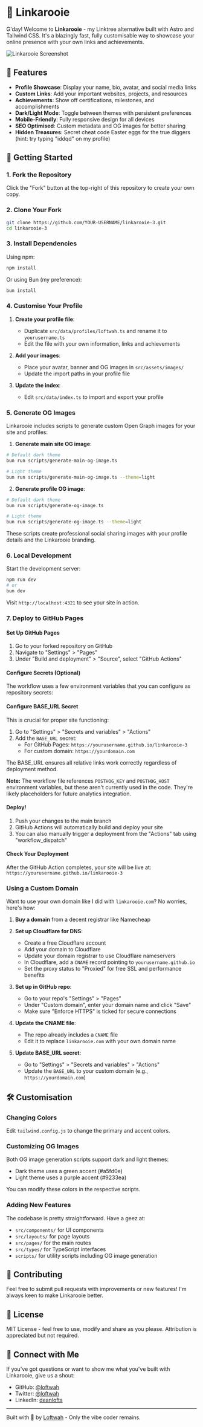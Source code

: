 # 🔗 Linkarooie

G'day! Welcome to **Linkarooie** - my Linktree alternative built with Astro and Tailwind CSS. It's a blazingly fast, fully customisable way to showcase your online presence with your own links and achievements.

![Linkarooie Screenshot](src/assets/images/linkarooie_og.jpg)

## 🚀 Features

- **Profile Showcase**: Display your name, bio, avatar, and social media links
- **Custom Links**: Add your important websites, projects, and resources
- **Achievements**: Show off certifications, milestones, and accomplishments
- **Dark/Light Mode**: Toggle between themes with persistent preferences
- **Mobile-Friendly**: Fully responsive design for all devices
- **SEO Optimised**: Custom metadata and OG images for better sharing
- **Hidden Treasures**: Secret cheat code Easter eggs for the true diggers (hint: try typing "iddqd" on my profile)

## 🔧 Getting Started

### 1. Fork the Repository

Click the "Fork" button at the top-right of this repository to create your own copy.

### 2. Clone Your Fork

```bash
git clone https://github.com/YOUR-USERNAME/linkarooie-3.git
cd linkarooie-3
```

### 3. Install Dependencies

Using npm:

```bash
npm install
```

Or using Bun (my preference):

```bash
bun install
```

### 4. Customise Your Profile

1. **Create your profile file**:

   - Duplicate `src/data/profiles/loftwah.ts` and rename it to `yourusername.ts`
   - Edit the file with your own information, links and achievements

2. **Add your images**:

   - Place your avatar, banner and OG images in `src/assets/images/`
   - Update the import paths in your profile file

3. **Update the index**:
   - Edit `src/data/index.ts` to import and export your profile

### 5. Generate OG Images

Linkarooie includes scripts to generate custom Open Graph images for your site and profiles:

1. **Generate main site OG image**:

```bash
# Default dark theme
bun run scripts/generate-main-og-image.ts

# Light theme
bun run scripts/generate-main-og-image.ts --theme=light
```

2. **Generate profile OG image**:

```bash
# Default dark theme
bun run scripts/generate-og-image.ts

# Light theme
bun run scripts/generate-og-image.ts --theme=light
```

These scripts create professional social sharing images with your profile details and the Linkarooie branding.

### 6. Local Development

Start the development server:

```bash
npm run dev
# or
bun dev
```

Visit `http://localhost:4321` to see your site in action.

### 7. Deploy to GitHub Pages

#### Set Up GitHub Pages

1. Go to your forked repository on GitHub
2. Navigate to "Settings" > "Pages"
3. Under "Build and deployment" > "Source", select "GitHub Actions"

#### Configure Secrets (Optional)

The workflow uses a few environment variables that you can configure as repository secrets:

#### Configure BASE_URL Secret

This is crucial for proper site functioning:

1. Go to "Settings" > "Secrets and variables" > "Actions"
2. Add the `BASE_URL` secret:
   - For GitHub Pages: `https://yourusername.github.io/linkarooie-3`
   - For custom domain: `https://yourdomain.com`

The BASE_URL ensures all relative links work correctly regardless of deployment method.

**Note:** The workflow file references `POSTHOG_KEY` and `POSTHOG_HOST` environment variables, but these aren't currently used in the code. They're likely placeholders for future analytics integration.

#### Deploy!

1. Push your changes to the main branch
2. GitHub Actions will automatically build and deploy your site
3. You can also manually trigger a deployment from the "Actions" tab using "workflow_dispatch"

#### Check Your Deployment

After the GitHub Action completes, your site will be live at:
`https://yourusername.github.io/linkarooie-3`

### Using a Custom Domain

Want to use your own domain like I did with `linkarooie.com`? No worries, here's how:

1. **Buy a domain** from a decent registrar like Namecheap

2. **Set up Cloudflare for DNS**:

   - Create a free Cloudflare account
   - Add your domain to Cloudflare
   - Update your domain registrar to use Cloudflare nameservers
   - In Cloudflare, add a `CNAME` record pointing to `yourusername.github.io`
   - Set the proxy status to "Proxied" for free SSL and performance benefits

3. **Set up in GitHub repo**:

   - Go to your repo's "Settings" > "Pages"
   - Under "Custom domain", enter your domain name and click "Save"
   - Make sure "Enforce HTTPS" is ticked for secure connections

4. **Update the CNAME file**:

   - The repo already includes a `CNAME` file
   - Edit it to replace `linkarooie.com` with your own domain name

5. **Update BASE_URL secret**:
   - Go to "Settings" > "Secrets and variables" > "Actions"
   - Update the `BASE_URL` to your custom domain (e.g., `https://yourdomain.com`)

## 🛠️ Customisation

### Changing Colors

Edit `tailwind.config.js` to change the primary and accent colors.

### Customizing OG Images

Both OG image generation scripts support dark and light themes:

- Dark theme uses a green accent (#a5fd0e)
- Light theme uses a purple accent (#9233ea)

You can modify these colors in the respective scripts.

### Adding New Features

The codebase is pretty straightforward. Have a geez at:

- `src/components/` for UI components
- `src/layouts/` for page layouts
- `src/pages/` for the main routes
- `src/types/` for TypeScript interfaces
- `scripts/` for utility scripts including OG image generation

## 🤝 Contributing

Feel free to submit pull requests with improvements or new features! I'm always keen to make Linkarooie better.

## 📝 License

MIT License - feel free to use, modify and share as you please. Attribution is appreciated but not required.

## 👋 Connect with Me

If you've got questions or want to show me what you've built with Linkarooie, give us a shout:

- GitHub: [@loftwah](https://github.com/loftwah)
- Twitter: [@loftwah](https://twitter.com/loftwah)
- LinkedIn: [deanlofts](https://linkedin.com/in/deanlofts)

---

Built with 💚 by [Loftwah](https://github.com/loftwah) - Only the vibe coder remains.
